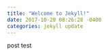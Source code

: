 ```yaml
---
title: "Welcome to Jekyll!"
date: 2017-10-20 08:26:28 -0400
categories: jekyll update
---
```


post test
